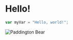 # Hello!
``` javascript
var myVar = "Hello, world!";
```
![Paddington Bear](https://pbs.twimg.com/media/Gla-_UdWcAAphXS?format=jpg&name=small)
